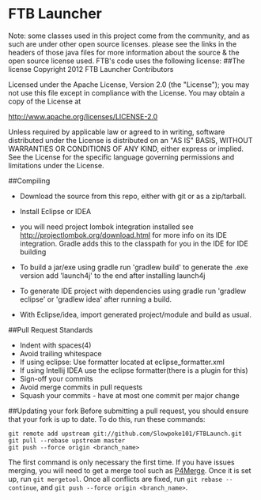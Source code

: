 FTB Launcher
====

Note: some classes used in this project come from the community, and as such are under other open source licenses.
please see the links in the headers of those java files for more information about the source & the open source license used.
FTB's code uses the following license:
##The license
Copyright 2012 FTB Launcher Contributors

Licensed under the Apache License, Version 2.0 (the "License");
you may not use this file except in compliance with the License.
You may obtain a copy of the License at

   http://www.apache.org/licenses/LICENSE-2.0

Unless required by applicable law or agreed to in writing, software
distributed under the License is distributed on an "AS IS" BASIS,
WITHOUT WARRANTIES OR CONDITIONS OF ANY KIND, either express or implied.
See the License for the specific language governing permissions and
limitations under the License.

##Compiling
* Download the source from this repo, either with git or as a zip/tarball.
* Install Eclipse or IDEA
* you will need project lombok integration installed see http://projectlombok.org/download.html for more info on its IDE integration. Gradle adds this to the classpath for you in the IDE for IDE building
* To build a jar/exe using gradle run 'gradlew build' to generate the .exe version add 'launch4j' to the end after installing launch4j
* To generate IDE project with dependencies using gradle run 'gradlew eclipse' or 'gradlew idea' after running a build.

* With Eclipse/idea, import generated project/module and build as usual.

##Pull Request Standards
* Indent with spaces(4)
* Avoid trailing whitespace
* If using eclipse: Use formatter located at eclipse_formatter.xml
* If using Intellij IDEA use the eclipse formatter(there is a plugin for this)
* Sign-off your commits
* Avoid merge commits in pull requests
* Squash your commits - have at most one commit per major change

##Updating your fork
Before submitting a pull request, you should ensure that your fork is up to date.
To do this, run these commands:

    git remote add upstream git://github.com/Slowpoke101/FTBLaunch.git
    git pull --rebase upstream master
    git push --force origin <branch_name>

The first command is only necessary the first time. If you have issues merging, you will need to get a merge tool such as [P4Merge](http://perforce.com/product/components/perforce_visual_merge_and_diff_tools).
Once it is set up, run `git mergetool`. Once all conflicts are fixed, run `git rebase --continue`, and `git push --force origin <branch_name>`.
